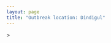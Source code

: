 ```yaml
---
layout: page
title: "Outbreak location: Dindigul"
---
```

<div id="mapid">
<script src="https://buda-magenta.github.io/hazard_map/load_map.js"></script>
><script>
var marker_outbreak = L.marker([10.330330, 78.067398],{"autoPan": true}).addTo(map); marker_outbreak.bindTooltip("Dindigul").openTooltip();

var circle_1 = L.circle([9.926115, 78.114098], {"pane": "markerPane", "color": "red", "fill": true, "fillOpacity": 0.2, "fillRule": "evenodd", "lineCap": "round", "lineJoin": "round", "opacity": 1.0, "radius": 537692, "stroke": true, "weight": 2}).addTo(map);
circle_1.bindTooltip("Madurai<br>rank: 1<br>hazard index: 0.134423")

var circle_2 = L.circle([10.804973, 78.687030], {"pane": "markerPane", "color": "red", "fill": true, "fillOpacity": 0.2, "fillRule": "evenodd", "lineCap": "round", "lineJoin": "round", "opacity": 1.0, "radius": 266601, "stroke": true, "weight": 2}).addTo(map);
circle_2.bindTooltip("Tiruchirappalli<br>rank: 2<br>hazard index: 0.066650")

var circle_3 = L.circle([10.787898, 76.474087], {"pane": "markerPane", "color": "red", "fill": true, "fillOpacity": 0.2, "fillRule": "evenodd", "lineCap": "round", "lineJoin": "round", "opacity": 1.0, "radius": 161169, "stroke": true, "weight": 2}).addTo(map);
circle_3.bindTooltip("Palakkad<br>rank: 3<br>hazard index: 0.040292")

var circle_4 = L.circle([11.369204, 77.676627], {"pane": "markerPane", "color": "red", "fill": true, "fillOpacity": 0.2, "fillRule": "evenodd", "lineCap": "round", "lineJoin": "round", "opacity": 1.0, "radius": 93126, "stroke": true, "weight": 2}).addTo(map);
circle_4.bindTooltip("Erode<br>rank: 4<br>hazard index: 0.023282")

var circle_5 = L.circle([8.701220, 77.579269], {"pane": "markerPane", "color": "red", "fill": true, "fillOpacity": 0.2, "fillRule": "evenodd", "lineCap": "round", "lineJoin": "round", "opacity": 1.0, "radius": 83763, "stroke": true, "weight": 2}).addTo(map);
circle_5.bindTooltip("Tirunelveli<br>rank: 5<br>hazard index: 0.020941")

var circle_6 = L.circle([11.001812, 76.962842], {"pane": "markerPane", "color": "red", "fill": true, "fillOpacity": 0.2, "fillRule": "evenodd", "lineCap": "round", "lineJoin": "round", "opacity": 1.0, "radius": 68546, "stroke": true, "weight": 2}).addTo(map);
circle_6.bindTooltip("Coimbatore<br>rank: 6<br>hazard index: 0.017137")

var circle_7 = L.circle([13.083694, 80.270186], {"pane": "markerPane", "color": "red", "fill": true, "fillOpacity": 0.2, "fillRule": "evenodd", "lineCap": "round", "lineJoin": "round", "opacity": 1.0, "radius": 50205, "stroke": true, "weight": 2}).addTo(map);
circle_7.bindTooltip("Chennai<br>rank: 7<br>hazard index: 0.012551")

var circle_8 = L.circle([11.664300, 78.146000], {"pane": "markerPane", "color": "red", "fill": true, "fillOpacity": 0.2, "fillRule": "evenodd", "lineCap": "round", "lineJoin": "round", "opacity": 1.0, "radius": 41438, "stroke": true, "weight": 2}).addTo(map);
circle_8.bindTooltip("Salem<br>rank: 8<br>hazard index: 0.010360")

var circle_9 = L.circle([10.786027, 79.138150], {"pane": "markerPane", "color": "red", "fill": true, "fillOpacity": 0.2, "fillRule": "evenodd", "lineCap": "round", "lineJoin": "round", "opacity": 1.0, "radius": 37729, "stroke": true, "weight": 2}).addTo(map);
circle_9.bindTooltip("Thanjavur<br>rank: 9<br>hazard index: 0.009432")

var circle_10 = L.circle([11.101781, 77.345192], {"pane": "markerPane", "color": "red", "fill": true, "fillOpacity": 0.2, "fillRule": "evenodd", "lineCap": "round", "lineJoin": "round", "opacity": 1.0, "radius": 28707, "stroke": true, "weight": 2}).addTo(map);
circle_10.bindTooltip("Tiruppur<br>rank: 10<br>hazard index: 0.007177")

var circle_11 = L.circle([8.805260, 78.145274], {"pane": "markerPane", "color": "red", "fill": true, "fillOpacity": 0.2, "fillRule": "evenodd", "lineCap": "round", "lineJoin": "round", "opacity": 1.0, "radius": 18611, "stroke": true, "weight": 2}).addTo(map);
circle_11.bindTooltip("Thoothukudi<br>rank: 11<br>hazard index: 0.004653")

var circle_12 = L.circle([9.403158, 77.518264], {"pane": "markerPane", "color": "red", "fill": true, "fillOpacity": 0.2, "fillRule": "evenodd", "lineCap": "round", "lineJoin": "round", "opacity": 1.0, "radius": 18074, "stroke": true, "weight": 2}).addTo(map);
circle_12.bindTooltip("Rajapalayam<br>rank: 12<br>hazard index: 0.004519")

var circle_13 = L.circle([8.576971, 77.050125], {"pane": "markerPane", "color": "red", "fill": true, "fillOpacity": 0.2, "fillRule": "evenodd", "lineCap": "round", "lineJoin": "round", "opacity": 1.0, "radius": 16520, "stroke": true, "weight": 2}).addTo(map);
circle_13.bindTooltip("Thiruvananthapuram<br>rank: 13<br>hazard index: 0.004130")

var circle_14 = L.circle([8.188047, 77.429049], {"pane": "markerPane", "color": "red", "fill": true, "fillOpacity": 0.2, "fillRule": "evenodd", "lineCap": "round", "lineJoin": "round", "opacity": 1.0, "radius": 14809, "stroke": true, "weight": 2}).addTo(map);
circle_14.bindTooltip("Nagercoil<br>rank: 14<br>hazard index: 0.003702")

var circle_15 = L.circle([10.805628, 79.824660], {"pane": "markerPane", "color": "red", "fill": true, "fillOpacity": 0.2, "fillRule": "evenodd", "lineCap": "round", "lineJoin": "round", "opacity": 1.0, "radius": 13683, "stroke": true, "weight": 2}).addTo(map);
circle_15.bindTooltip("Nagapattinam<br>rank: 15<br>hazard index: 0.003421")

var circle_16 = L.circle([10.525626, 76.213254], {"pane": "markerPane", "color": "red", "fill": true, "fillOpacity": 0.2, "fillRule": "evenodd", "lineCap": "round", "lineJoin": "round", "opacity": 1.0, "radius": 12154, "stroke": true, "weight": 2}).addTo(map);
circle_16.bindTooltip("Thrissur<br>rank: 16<br>hazard index: 0.003039")

var circle_17 = L.circle([10.964555, 79.371730], {"pane": "markerPane", "color": "red", "fill": true, "fillOpacity": 0.2, "fillRule": "evenodd", "lineCap": "round", "lineJoin": "round", "opacity": 1.0, "radius": 10682, "stroke": true, "weight": 2}).addTo(map);
circle_17.bindTooltip("Kumbakonam<br>rank: 17<br>hazard index: 0.002671")

var circle_18 = L.circle([8.887951, 76.595501], {"pane": "markerPane", "color": "red", "fill": true, "fillOpacity": 0.2, "fillRule": "evenodd", "lineCap": "round", "lineJoin": "round", "opacity": 1.0, "radius": 10323, "stroke": true, "weight": 2}).addTo(map);
circle_18.bindTooltip("Kollam<br>rank: 18<br>hazard index: 0.002581")

var circle_19 = L.circle([10.500000, 78.833333], {"pane": "markerPane", "color": "red", "fill": true, "fillOpacity": 0.2, "fillRule": "evenodd", "lineCap": "round", "lineJoin": "round", "opacity": 1.0, "radius": 7252, "stroke": true, "weight": 2}).addTo(map);
circle_19.bindTooltip("Pudukkottai<br>rank: 19<br>hazard index: 0.001813")

var circle_20 = L.circle([10.044512, 78.743363], {"pane": "markerPane", "color": "red", "fill": true, "fillOpacity": 0.2, "fillRule": "evenodd", "lineCap": "round", "lineJoin": "round", "opacity": 1.0, "radius": 6129, "stroke": true, "weight": 2}).addTo(map);
circle_20.bindTooltip("Karaikkudi<br>rank: 20<br>hazard index: 0.001532")

var circle_21 = L.circle([12.979120, 77.591300], {"pane": "markerPane", "color": "red", "fill": true, "fillOpacity": 0.2, "fillRule": "evenodd", "lineCap": "round", "lineJoin": "round", "opacity": 1.0, "radius": 5492, "stroke": true, "weight": 2}).addTo(map);
circle_21.bindTooltip("Bangalore<br>rank: 21<br>hazard index: 0.001373")

var circle_22 = L.circle([10.346837, 78.654771], {"pane": "markerPane", "color": "red", "fill": true, "fillOpacity": 0.2, "fillRule": "evenodd", "lineCap": "round", "lineJoin": "round", "opacity": 1.0, "radius": 5221, "stroke": true, "weight": 2}).addTo(map);
circle_22.bindTooltip("Neiveli<br>rank: 22<br>hazard index: 0.001305")

var circle_23 = L.circle([11.258608, 75.778874], {"pane": "markerPane", "color": "red", "fill": true, "fillOpacity": 0.2, "fillRule": "evenodd", "lineCap": "round", "lineJoin": "round", "opacity": 1.0, "radius": 4725, "stroke": true, "weight": 2}).addTo(map);
circle_23.bindTooltip("Kozhikode<br>rank: 23<br>hazard index: 0.001181")

var circle_24 = L.circle([28.651718, 77.221939], {"pane": "markerPane", "color": "red", "fill": true, "fillOpacity": 0.2, "fillRule": "evenodd", "lineCap": "round", "lineJoin": "round", "opacity": 1.0, "radius": 1832, "stroke": true, "weight": 2}).addTo(map);
circle_24.bindTooltip("Delhi<br>rank: 24<br>hazard index: 0.000458")

var circle_25 = L.circle([19.075990, 72.877393], {"pane": "markerPane", "color": "red", "fill": true, "fillOpacity": 0.2, "fillRule": "evenodd", "lineCap": "round", "lineJoin": "round", "opacity": 1.0, "radius": 1829, "stroke": true, "weight": 2}).addTo(map);
circle_25.bindTooltip("Mumbai<br>rank: 25<br>hazard index: 0.000457")

var circle_26 = L.circle([9.500665, 76.412414], {"pane": "markerPane", "color": "red", "fill": true, "fillOpacity": 0.2, "fillRule": "evenodd", "lineCap": "round", "lineJoin": "round", "opacity": 1.0, "radius": 1751, "stroke": true, "weight": 2}).addTo(map);
circle_26.bindTooltip("Alappuzha<br>rank: 26<br>hazard index: 0.000438")

var circle_27 = L.circle([12.869810, 74.843008], {"pane": "markerPane", "color": "red", "fill": true, "fillOpacity": 0.2, "fillRule": "evenodd", "lineCap": "round", "lineJoin": "round", "opacity": 1.0, "radius": 1684, "stroke": true, "weight": 2}).addTo(map);
circle_27.bindTooltip("Mangalore<br>rank: 27<br>hazard index: 0.000421")

var circle_28 = L.circle([10.915649, 79.806949], {"pane": "markerPane", "color": "red", "fill": true, "fillOpacity": 0.2, "fillRule": "evenodd", "lineCap": "round", "lineJoin": "round", "opacity": 1.0, "radius": 1628, "stroke": true, "weight": 2}).addTo(map);
circle_28.bindTooltip("Pondicherry<br>rank: 28<br>hazard index: 0.000407")

var circle_29 = L.circle([11.715950, 79.767053], {"pane": "markerPane", "color": "red", "fill": true, "fillOpacity": 0.2, "fillRule": "evenodd", "lineCap": "round", "lineJoin": "round", "opacity": 1.0, "radius": 1605, "stroke": true, "weight": 2}).addTo(map);
circle_29.bindTooltip("Cuddalore Port<br>rank: 29<br>hazard index: 0.000401")

var circle_30 = L.circle([17.388786, 78.461065], {"pane": "markerPane", "color": "red", "fill": true, "fillOpacity": 0.2, "fillRule": "evenodd", "lineCap": "round", "lineJoin": "round", "opacity": 1.0, "radius": 1545, "stroke": true, "weight": 2}).addTo(map);
circle_30.bindTooltip("Hyderabad<br>rank: 30<br>hazard index: 0.000386")

var circle_31 = L.circle([12.305183, 76.655361], {"pane": "markerPane", "color": "red", "fill": true, "fillOpacity": 0.2, "fillRule": "evenodd", "lineCap": "round", "lineJoin": "round", "opacity": 1.0, "radius": 1354, "stroke": true, "weight": 2}).addTo(map);
circle_31.bindTooltip("Mysore<br>rank: 31<br>hazard index: 0.000339")

var circle_32 = L.circle([13.631637, 79.423171], {"pane": "markerPane", "color": "red", "fill": true, "fillOpacity": 0.2, "fillRule": "evenodd", "lineCap": "round", "lineJoin": "round", "opacity": 1.0, "radius": 1075, "stroke": true, "weight": 2}).addTo(map);
circle_32.bindTooltip("Tirupati<br>rank: 32<br>hazard index: 0.000269")

var circle_33 = L.circle([9.931308, 76.267414], {"pane": "markerPane", "color": "red", "fill": true, "fillOpacity": 0.2, "fillRule": "evenodd", "lineCap": "round", "lineJoin": "round", "opacity": 1.0, "radius": 1052, "stroke": true, "weight": 2}).addTo(map);
circle_33.bindTooltip("Kochi<br>rank: 33<br>hazard index: 0.000263")

var circle_34 = L.circle([13.125476, 80.094090], {"pane": "markerPane", "color": "red", "fill": true, "fillOpacity": 0.2, "fillRule": "evenodd", "lineCap": "round", "lineJoin": "round", "opacity": 1.0, "radius": 717, "stroke": true, "weight": 2}).addTo(map);
circle_34.bindTooltip("Avadi<br>rank: 34<br>hazard index: 0.000179")

var circle_35 = L.circle([13.156387, 80.300528], {"pane": "markerPane", "color": "red", "fill": true, "fillOpacity": 0.2, "fillRule": "evenodd", "lineCap": "round", "lineJoin": "round", "opacity": 1.0, "radius": 683, "stroke": true, "weight": 2}).addTo(map);
circle_35.bindTooltip("Tiruvottiyur<br>rank: 35<br>hazard index: 0.000171")

var circle_36 = L.circle([12.794811, 79.000641], {"pane": "markerPane", "color": "red", "fill": true, "fillOpacity": 0.2, "fillRule": "evenodd", "lineCap": "round", "lineJoin": "round", "opacity": 1.0, "radius": 553, "stroke": true, "weight": 2}).addTo(map);
circle_36.bindTooltip("Vellore<br>rank: 36<br>hazard index: 0.000138")

var circle_37 = L.circle([22.541418, 88.357691], {"pane": "markerPane", "color": "red", "fill": true, "fillOpacity": 0.2, "fillRule": "evenodd", "lineCap": "round", "lineJoin": "round", "opacity": 1.0, "radius": 495, "stroke": true, "weight": 2}).addTo(map);
circle_37.bindTooltip("Kolkata<br>rank: 37<br>hazard index: 0.000124")

var circle_38 = L.circle([25.531031, 78.652689], {"pane": "markerPane", "color": "red", "fill": true, "fillOpacity": 0.2, "fillRule": "evenodd", "lineCap": "round", "lineJoin": "round", "opacity": 1.0, "radius": 461, "stroke": true, "weight": 2}).addTo(map);
circle_38.bindTooltip("Jhansi<br>rank: 38<br>hazard index: 0.000115")

var circle_39 = L.circle([12.929903, 80.111823], {"pane": "markerPane", "color": "red", "fill": true, "fillOpacity": 0.2, "fillRule": "evenodd", "lineCap": "round", "lineJoin": "round", "opacity": 1.0, "radius": 438, "stroke": true, "weight": 2}).addTo(map);
circle_39.bindTooltip("Tambaram<br>rank: 39<br>hazard index: 0.000110")

var circle_40 = L.circle([12.227213, 79.070156], {"pane": "markerPane", "color": "red", "fill": true, "fillOpacity": 0.2, "fillRule": "evenodd", "lineCap": "round", "lineJoin": "round", "opacity": 1.0, "radius": 430, "stroke": true, "weight": 2}).addTo(map);
circle_40.bindTooltip("Tiruvannamalai<br>rank: 40<br>hazard index: 0.000108")

var circle_41 = L.circle([14.449372, 79.987376], {"pane": "markerPane", "color": "red", "fill": true, "fillOpacity": 0.2, "fillRule": "evenodd", "lineCap": "round", "lineJoin": "round", "opacity": 1.0, "radius": 389, "stroke": true, "weight": 2}).addTo(map);
circle_41.bindTooltip("Nellore<br>rank: 41<br>hazard index: 0.000097")

var circle_42 = L.circle([16.508759, 80.618510], {"pane": "markerPane", "color": "red", "fill": true, "fillOpacity": 0.2, "fillRule": "evenodd", "lineCap": "round", "lineJoin": "round", "opacity": 1.0, "radius": 366, "stroke": true, "weight": 2}).addTo(map);
circle_42.bindTooltip("Vijayawada<br>rank: 42<br>hazard index: 0.000092")

var circle_43 = L.circle([18.521428, 73.854454], {"pane": "markerPane", "color": "red", "fill": true, "fillOpacity": 0.2, "fillRule": "evenodd", "lineCap": "round", "lineJoin": "round", "opacity": 1.0, "radius": 360, "stroke": true, "weight": 2}).addTo(map);
circle_43.bindTooltip("Pune<br>rank: 43<br>hazard index: 0.000090")

var circle_44 = L.circle([11.876225, 75.373804], {"pane": "markerPane", "color": "red", "fill": true, "fillOpacity": 0.2, "fillRule": "evenodd", "lineCap": "round", "lineJoin": "round", "opacity": 1.0, "radius": 353, "stroke": true, "weight": 2}).addTo(map);
circle_44.bindTooltip("Kannur<br>rank: 44<br>hazard index: 0.000088")

var circle_45 = L.circle([12.989816, 80.100987], {"pane": "markerPane", "color": "red", "fill": true, "fillOpacity": 0.2, "fillRule": "evenodd", "lineCap": "round", "lineJoin": "round", "opacity": 1.0, "radius": 302, "stroke": true, "weight": 2}).addTo(map);
circle_45.bindTooltip("Pallavaram<br>rank: 45<br>hazard index: 0.000076")

var circle_46 = L.circle([21.149813, 79.082056], {"pane": "markerPane", "color": "red", "fill": true, "fillOpacity": 0.2, "fillRule": "evenodd", "lineCap": "round", "lineJoin": "round", "opacity": 1.0, "radius": 241, "stroke": true, "weight": 2}).addTo(map);
circle_46.bindTooltip("Nagpur<br>rank: 46<br>hazard index: 0.000060")

var circle_47 = L.circle([12.792907, 78.699917], {"pane": "markerPane", "color": "red", "fill": true, "fillOpacity": 0.2, "fillRule": "evenodd", "lineCap": "round", "lineJoin": "round", "opacity": 1.0, "radius": 232, "stroke": true, "weight": 2}).addTo(map);
circle_47.bindTooltip("Ambur<br>rank: 47<br>hazard index: 0.000058")

var circle_48 = L.circle([17.723128, 83.301284], {"pane": "markerPane", "color": "red", "fill": true, "fillOpacity": 0.2, "fillRule": "evenodd", "lineCap": "round", "lineJoin": "round", "opacity": 1.0, "radius": 216, "stroke": true, "weight": 2}).addTo(map);
circle_48.bindTooltip("Visakhapatnam<br>rank: 48<br>hazard index: 0.000054")

var circle_49 = L.circle([12.523889, 76.896196], {"pane": "markerPane", "color": "red", "fill": true, "fillOpacity": 0.2, "fillRule": "evenodd", "lineCap": "round", "lineJoin": "round", "opacity": 1.0, "radius": 210, "stroke": true, "weight": 2}).addTo(map);
circle_49.bindTooltip("Mandya<br>rank: 49<br>hazard index: 0.000053")

var circle_50 = L.circle([23.021624, 72.579707], {"pane": "markerPane", "color": "red", "fill": true, "fillOpacity": 0.2, "fillRule": "evenodd", "lineCap": "round", "lineJoin": "round", "opacity": 1.0, "radius": 201, "stroke": true, "weight": 2}).addTo(map);
circle_50.bindTooltip("Ahmedabad<br>rank: 50<br>hazard index: 0.000050")

var circle_51 = L.circle([23.258486, 77.401989], {"pane": "markerPane", "color": "red", "fill": true, "fillOpacity": 0.2, "fillRule": "evenodd", "lineCap": "round", "lineJoin": "round", "opacity": 1.0, "radius": 180, "stroke": true, "weight": 2}).addTo(map);
circle_51.bindTooltip("Bhopal<br>rank: 51<br>hazard index: 0.000045")

var circle_52 = L.circle([11.664535, 92.739045], {"pane": "markerPane", "color": "red", "fill": true, "fillOpacity": 0.2, "fillRule": "evenodd", "lineCap": "round", "lineJoin": "round", "opacity": 1.0, "radius": 177, "stroke": true, "weight": 2}).addTo(map);
circle_52.bindTooltip("Port Blair<br>rank: 52<br>hazard index: 0.000044")

var circle_53 = L.circle([19.194329, 72.970178], {"pane": "markerPane", "color": "red", "fill": true, "fillOpacity": 0.2, "fillRule": "evenodd", "lineCap": "round", "lineJoin": "round", "opacity": 1.0, "radius": 165, "stroke": true, "weight": 2}).addTo(map);
circle_53.bindTooltip("Thane<br>rank: 53<br>hazard index: 0.000041")

var circle_54 = L.circle([12.836393, 79.705330], {"pane": "markerPane", "color": "red", "fill": true, "fillOpacity": 0.2, "fillRule": "evenodd", "lineCap": "round", "lineJoin": "round", "opacity": 1.0, "radius": 159, "stroke": true, "weight": 2}).addTo(map);
circle_54.bindTooltip("Kanchipuram<br>rank: 54<br>hazard index: 0.000040")

var circle_55 = L.circle([13.340077, 77.100621], {"pane": "markerPane", "color": "red", "fill": true, "fillOpacity": 0.2, "fillRule": "evenodd", "lineCap": "round", "lineJoin": "round", "opacity": 1.0, "radius": 140, "stroke": true, "weight": 2}).addTo(map);
circle_55.bindTooltip("Tumkur<br>rank: 55<br>hazard index: 0.000035")

var circle_56 = L.circle([20.266777, 85.843559], {"pane": "markerPane", "color": "red", "fill": true, "fillOpacity": 0.2, "fillRule": "evenodd", "lineCap": "round", "lineJoin": "round", "opacity": 1.0, "radius": 131, "stroke": true, "weight": 2}).addTo(map);
circle_56.bindTooltip("Bhubaneswar<br>rank: 56<br>hazard index: 0.000033")

var circle_57 = L.circle([21.170200, 72.831100], {"pane": "markerPane", "color": "red", "fill": true, "fillOpacity": 0.2, "fillRule": "evenodd", "lineCap": "round", "lineJoin": "round", "opacity": 1.0, "radius": 118, "stroke": true, "weight": 2}).addTo(map);
circle_57.bindTooltip("Surat<br>rank: 57<br>hazard index: 0.000030")

var circle_58 = L.circle([13.160105, 79.155551], {"pane": "markerPane", "color": "red", "fill": true, "fillOpacity": 0.2, "fillRule": "evenodd", "lineCap": "round", "lineJoin": "round", "opacity": 1.0, "radius": 96, "stroke": true, "weight": 2}).addTo(map);
circle_58.bindTooltip("Chittoor<br>rank: 58<br>hazard index: 0.000024")

var circle_59 = L.circle([26.180598, 91.753943], {"pane": "markerPane", "color": "red", "fill": true, "fillOpacity": 0.2, "fillRule": "evenodd", "lineCap": "round", "lineJoin": "round", "opacity": 1.0, "radius": 93, "stroke": true, "weight": 2}).addTo(map);
circle_59.bindTooltip("Guwahati<br>rank: 59<br>hazard index: 0.000023")

var circle_60 = L.circle([16.291519, 80.454159], {"pane": "markerPane", "color": "red", "fill": true, "fillOpacity": 0.2, "fillRule": "evenodd", "lineCap": "round", "lineJoin": "round", "opacity": 1.0, "radius": 87, "stroke": true, "weight": 2}).addTo(map);
circle_60.bindTooltip("Guntur<br>rank: 60<br>hazard index: 0.000022")

var circle_61 = L.circle([15.398403, 73.812918], {"pane": "markerPane", "color": "red", "fill": true, "fillOpacity": 0.2, "fillRule": "evenodd", "lineCap": "round", "lineJoin": "round", "opacity": 1.0, "radius": 80, "stroke": true, "weight": 2}).addTo(map);
circle_61.bindTooltip("Vasco Da Gama<br>rank: 61<br>hazard index: 0.000020")

var circle_62 = L.circle([27.175255, 78.009816], {"pane": "markerPane", "color": "red", "fill": true, "fillOpacity": 0.2, "fillRule": "evenodd", "lineCap": "round", "lineJoin": "round", "opacity": 1.0, "radius": 75, "stroke": true, "weight": 2}).addTo(map);
circle_62.bindTooltip("Agra<br>rank: 62<br>hazard index: 0.000019")

var circle_63 = L.circle([26.915458, 75.818982], {"pane": "markerPane", "color": "red", "fill": true, "fillOpacity": 0.2, "fillRule": "evenodd", "lineCap": "round", "lineJoin": "round", "opacity": 1.0, "radius": 75, "stroke": true, "weight": 2}).addTo(map);
circle_63.bindTooltip("Jaipur<br>rank: 63<br>hazard index: 0.000019")

var circle_64 = L.circle([12.732884, 77.830948], {"pane": "markerPane", "color": "red", "fill": true, "fillOpacity": 0.2, "fillRule": "evenodd", "lineCap": "round", "lineJoin": "round", "opacity": 1.0, "radius": 73, "stroke": true, "weight": 2}).addTo(map);
circle_64.bindTooltip("Hosur<br>rank: 64<br>hazard index: 0.000018")

var circle_65 = L.circle([12.955100, 78.269900], {"pane": "markerPane", "color": "red", "fill": true, "fillOpacity": 0.2, "fillRule": "evenodd", "lineCap": "round", "lineJoin": "round", "opacity": 1.0, "radius": 69, "stroke": true, "weight": 2}).addTo(map);
circle_65.bindTooltip("Robertson Pet<br>rank: 65<br>hazard index: 0.000017")

var circle_66 = L.circle([17.005045, 81.780473], {"pane": "markerPane", "color": "red", "fill": true, "fillOpacity": 0.2, "fillRule": "evenodd", "lineCap": "round", "lineJoin": "round", "opacity": 1.0, "radius": 68, "stroke": true, "weight": 2}).addTo(map);
circle_66.bindTooltip("Rajahmundry<br>rank: 66<br>hazard index: 0.000017")

var circle_67 = L.circle([29.000653, 77.768229], {"pane": "markerPane", "color": "red", "fill": true, "fillOpacity": 0.2, "fillRule": "evenodd", "lineCap": "round", "lineJoin": "round", "opacity": 1.0, "radius": 61, "stroke": true, "weight": 2}).addTo(map);
circle_67.bindTooltip("Meerut<br>rank: 67<br>hazard index: 0.000015")

var circle_68 = L.circle([15.507554, 80.060800], {"pane": "markerPane", "color": "red", "fill": true, "fillOpacity": 0.2, "fillRule": "evenodd", "lineCap": "round", "lineJoin": "round", "opacity": 1.0, "radius": 58, "stroke": true, "weight": 2}).addTo(map);
circle_68.bindTooltip("Ongole<br>rank: 68<br>hazard index: 0.000015")

var circle_69 = L.circle([22.720362, 75.868200], {"pane": "markerPane", "color": "red", "fill": true, "fillOpacity": 0.2, "fillRule": "evenodd", "lineCap": "round", "lineJoin": "round", "opacity": 1.0, "radius": 55, "stroke": true, "weight": 2}).addTo(map);
circle_69.bindTooltip("Indore<br>rank: 69<br>hazard index: 0.000014")

var circle_70 = L.circle([17.849907, 75.276320], {"pane": "markerPane", "color": "red", "fill": true, "fillOpacity": 0.2, "fillRule": "evenodd", "lineCap": "round", "lineJoin": "round", "opacity": 1.0, "radius": 53, "stroke": true, "weight": 2}).addTo(map);
circle_70.bindTooltip("Solapur<br>rank: 70<br>hazard index: 0.000013")

var circle_71 = L.circle([26.203725, 78.157363], {"pane": "markerPane", "color": "red", "fill": true, "fillOpacity": 0.2, "fillRule": "evenodd", "lineCap": "round", "lineJoin": "round", "opacity": 1.0, "radius": 49, "stroke": true, "weight": 2}).addTo(map);
circle_71.bindTooltip("Gwalior<br>rank: 71<br>hazard index: 0.000012")

var circle_72 = L.circle([13.137000, 78.133961], {"pane": "markerPane", "color": "red", "fill": true, "fillOpacity": 0.2, "fillRule": "evenodd", "lineCap": "round", "lineJoin": "round", "opacity": 1.0, "radius": 49, "stroke": true, "weight": 2}).addTo(map);
circle_72.bindTooltip("Kolar<br>rank: 72<br>hazard index: 0.000012")

var circle_73 = L.circle([22.297314, 73.194257], {"pane": "markerPane", "color": "red", "fill": true, "fillOpacity": 0.2, "fillRule": "evenodd", "lineCap": "round", "lineJoin": "round", "opacity": 1.0, "radius": 44, "stroke": true, "weight": 2}).addTo(map);
circle_73.bindTooltip("Vadodara<br>rank: 73<br>hazard index: 0.000011")

var circle_74 = L.circle([17.980609, 79.598212], {"pane": "markerPane", "color": "red", "fill": true, "fillOpacity": 0.2, "fillRule": "evenodd", "lineCap": "round", "lineJoin": "round", "opacity": 1.0, "radius": 43, "stroke": true, "weight": 2}).addTo(map);
circle_74.bindTooltip("Warangal<br>rank: 74<br>hazard index: 0.000011")

var circle_75 = L.circle([15.830925, 78.042537], {"pane": "markerPane", "color": "red", "fill": true, "fillOpacity": 0.2, "fillRule": "evenodd", "lineCap": "round", "lineJoin": "round", "opacity": 1.0, "radius": 40, "stroke": true, "weight": 2}).addTo(map);
circle_75.bindTooltip("Kurnool<br>rank: 75<br>hazard index: 0.000010")

var circle_76 = L.circle([16.237773, 80.646422], {"pane": "markerPane", "color": "red", "fill": true, "fillOpacity": 0.2, "fillRule": "evenodd", "lineCap": "round", "lineJoin": "round", "opacity": 1.0, "radius": 39, "stroke": true, "weight": 2}).addTo(map);
circle_76.bindTooltip("Tenali<br>rank: 76<br>hazard index: 0.000010")

var circle_77 = L.circle([13.007082, 76.099270], {"pane": "markerPane", "color": "red", "fill": true, "fillOpacity": 0.2, "fillRule": "evenodd", "lineCap": "round", "lineJoin": "round", "opacity": 1.0, "radius": 39, "stroke": true, "weight": 2}).addTo(map);
circle_77.bindTooltip("Hassan<br>rank: 77<br>hazard index: 0.000010")

var circle_78 = L.circle([14.475294, 78.821686], {"pane": "markerPane", "color": "red", "fill": true, "fillOpacity": 0.2, "fillRule": "evenodd", "lineCap": "round", "lineJoin": "round", "opacity": 1.0, "radius": 36, "stroke": true, "weight": 2}).addTo(map);
circle_78.bindTooltip("Kadapa<br>rank: 78<br>hazard index: 0.000009")

var circle_79 = L.circle([26.460914, 80.321759], {"pane": "markerPane", "color": "red", "fill": true, "fillOpacity": 0.2, "fillRule": "evenodd", "lineCap": "round", "lineJoin": "round", "opacity": 1.0, "radius": 34, "stroke": true, "weight": 2}).addTo(map);
circle_79.bindTooltip("Kanpur<br>rank: 79<br>hazard index: 0.000009")

var circle_80 = L.circle([22.305199, 70.802834], {"pane": "markerPane", "color": "red", "fill": true, "fillOpacity": 0.2, "fillRule": "evenodd", "lineCap": "round", "lineJoin": "round", "opacity": 1.0, "radius": 34, "stroke": true, "weight": 2}).addTo(map);
circle_80.bindTooltip("Rajkot<br>rank: 80<br>hazard index: 0.000009")

var circle_81 = L.circle([29.988077, 77.508130], {"pane": "markerPane", "color": "red", "fill": true, "fillOpacity": 0.2, "fillRule": "evenodd", "lineCap": "round", "lineJoin": "round", "opacity": 1.0, "radius": 32, "stroke": true, "weight": 2}).addTo(map);
circle_81.bindTooltip("Saharanpur<br>rank: 81<br>hazard index: 0.000008")

var circle_82 = L.circle([26.838100, 80.934600], {"pane": "markerPane", "color": "red", "fill": true, "fillOpacity": 0.2, "fillRule": "evenodd", "lineCap": "round", "lineJoin": "round", "opacity": 1.0, "radius": 32, "stroke": true, "weight": 2}).addTo(map);
circle_82.bindTooltip("Lucknow<br>rank: 82<br>hazard index: 0.000008")

var circle_83 = L.circle([28.402979, 77.310384], {"pane": "markerPane", "color": "red", "fill": true, "fillOpacity": 0.2, "fillRule": "evenodd", "lineCap": "round", "lineJoin": "round", "opacity": 1.0, "radius": 32, "stroke": true, "weight": 2}).addTo(map);
circle_83.bindTooltip("Faridabad<br>rank: 83<br>hazard index: 0.000008")

var circle_84 = L.circle([14.466127, 75.920636], {"pane": "markerPane", "color": "red", "fill": true, "fillOpacity": 0.2, "fillRule": "evenodd", "lineCap": "round", "lineJoin": "round", "opacity": 1.0, "radius": 32, "stroke": true, "weight": 2}).addTo(map);
circle_84.bindTooltip("Davanagere<br>rank: 84<br>hazard index: 0.000008")

var circle_85 = L.circle([30.325565, 78.043681], {"pane": "markerPane", "color": "red", "fill": true, "fillOpacity": 0.2, "fillRule": "evenodd", "lineCap": "round", "lineJoin": "round", "opacity": 1.0, "radius": 31, "stroke": true, "weight": 2}).addTo(map);
circle_85.bindTooltip("Dehradun<br>rank: 85<br>hazard index: 0.000008")

var circle_86 = L.circle([13.341917, 74.747323], {"pane": "markerPane", "color": "red", "fill": true, "fillOpacity": 0.2, "fillRule": "evenodd", "lineCap": "round", "lineJoin": "round", "opacity": 1.0, "radius": 30, "stroke": true, "weight": 2}).addTo(map);
circle_86.bindTooltip("Udupi<br>rank: 86<br>hazard index: 0.000008")

var circle_87 = L.circle([13.932609, 75.574978], {"pane": "markerPane", "color": "red", "fill": true, "fillOpacity": 0.2, "fillRule": "evenodd", "lineCap": "round", "lineJoin": "round", "opacity": 1.0, "radius": 29, "stroke": true, "weight": 2}).addTo(map);
circle_87.bindTooltip("Shimoga<br>rank: 87<br>hazard index: 0.000007")

var circle_88 = L.circle([20.468600, 85.879200], {"pane": "markerPane", "color": "red", "fill": true, "fillOpacity": 0.2, "fillRule": "evenodd", "lineCap": "round", "lineJoin": "round", "opacity": 1.0, "radius": 29, "stroke": true, "weight": 2}).addTo(map);
circle_88.bindTooltip("Cuttack<br>rank: 88<br>hazard index: 0.000007")

var circle_89 = L.circle([16.943738, 82.235061], {"pane": "markerPane", "color": "red", "fill": true, "fillOpacity": 0.2, "fillRule": "evenodd", "lineCap": "round", "lineJoin": "round", "opacity": 1.0, "radius": 28, "stroke": true, "weight": 2}).addTo(map);
circle_89.bindTooltip("Kakinada<br>rank: 89<br>hazard index: 0.000007")

var circle_90 = L.circle([19.439885, 72.880383], {"pane": "markerPane", "color": "red", "fill": true, "fillOpacity": 0.2, "fillRule": "evenodd", "lineCap": "round", "lineJoin": "round", "opacity": 1.0, "radius": 26, "stroke": true, "weight": 2}).addTo(map);
circle_90.bindTooltip("Vasai<br>rank: 90<br>hazard index: 0.000007")

var circle_91 = L.circle([25.609324, 85.123525], {"pane": "markerPane", "color": "red", "fill": true, "fillOpacity": 0.2, "fillRule": "evenodd", "lineCap": "round", "lineJoin": "round", "opacity": 1.0, "radius": 26, "stroke": true, "weight": 2}).addTo(map);
circle_91.bindTooltip("Patna<br>rank: 91<br>hazard index: 0.000007")

var circle_92 = L.circle([28.428262, 77.002700], {"pane": "markerPane", "color": "red", "fill": true, "fillOpacity": 0.2, "fillRule": "evenodd", "lineCap": "round", "lineJoin": "round", "opacity": 1.0, "radius": 25, "stroke": true, "weight": 2}).addTo(map);
circle_92.bindTooltip("Gurgaon<br>rank: 92<br>hazard index: 0.000006")

var circle_93 = L.circle([26.055318, 82.993139], {"pane": "markerPane", "color": "red", "fill": true, "fillOpacity": 0.2, "fillRule": "evenodd", "lineCap": "round", "lineJoin": "round", "opacity": 1.0, "radius": 25, "stroke": true, "weight": 2}).addTo(map);
circle_93.bindTooltip("Nizamabad<br>rank: 93<br>hazard index: 0.000006")

var circle_94 = L.circle([18.627929, 73.800983], {"pane": "markerPane", "color": "red", "fill": true, "fillOpacity": 0.2, "fillRule": "evenodd", "lineCap": "round", "lineJoin": "round", "opacity": 1.0, "radius": 25, "stroke": true, "weight": 2}).addTo(map);
circle_94.bindTooltip("Pimpri Chinchwad<br>rank: 94<br>hazard index: 0.000006")

var circle_95 = L.circle([15.351838, 75.137985], {"pane": "markerPane", "color": "red", "fill": true, "fillOpacity": 0.2, "fillRule": "evenodd", "lineCap": "round", "lineJoin": "round", "opacity": 1.0, "radius": 25, "stroke": true, "weight": 2}).addTo(map);
circle_95.bindTooltip("Hubli<br>rank: 95<br>hazard index: 0.000006")

var circle_96 = L.circle([20.011247, 73.790236], {"pane": "markerPane", "color": "red", "fill": true, "fillOpacity": 0.2, "fillRule": "evenodd", "lineCap": "round", "lineJoin": "round", "opacity": 1.0, "radius": 25, "stroke": true, "weight": 2}).addTo(map);
circle_96.bindTooltip("Nashik<br>rank: 96<br>hazard index: 0.000006")

var circle_97 = L.circle([14.654623, 77.556260], {"pane": "markerPane", "color": "red", "fill": true, "fillOpacity": 0.2, "fillRule": "evenodd", "lineCap": "round", "lineJoin": "round", "opacity": 1.0, "radius": 23, "stroke": true, "weight": 2}).addTo(map);
circle_97.bindTooltip("Anantapur<br>rank: 97<br>hazard index: 0.000006")

var circle_98 = L.circle([16.094950, 80.165878], {"pane": "markerPane", "color": "red", "fill": true, "fillOpacity": 0.2, "fillRule": "evenodd", "lineCap": "round", "lineJoin": "round", "opacity": 1.0, "radius": 23, "stroke": true, "weight": 2}).addTo(map);
circle_98.bindTooltip("Chilakaluripet<br>rank: 98<br>hazard index: 0.000006")

var circle_99 = L.circle([25.196826, 76.000893], {"pane": "markerPane", "color": "red", "fill": true, "fillOpacity": 0.2, "fillRule": "evenodd", "lineCap": "round", "lineJoin": "round", "opacity": 1.0, "radius": 22, "stroke": true, "weight": 2}).addTo(map);
circle_99.bindTooltip("Kota<br>rank: 99<br>hazard index: 0.000006")

var circle_100 = L.circle([22.214285, 84.872437], {"pane": "markerPane", "color": "red", "fill": true, "fillOpacity": 0.2, "fillRule": "evenodd", "lineCap": "round", "lineJoin": "round", "opacity": 1.0, "radius": 22, "stroke": true, "weight": 2}).addTo(map);
circle_100.bindTooltip("Raurkela<br>rank: 100<br>hazard index: 0.000006")
</script>
</div>